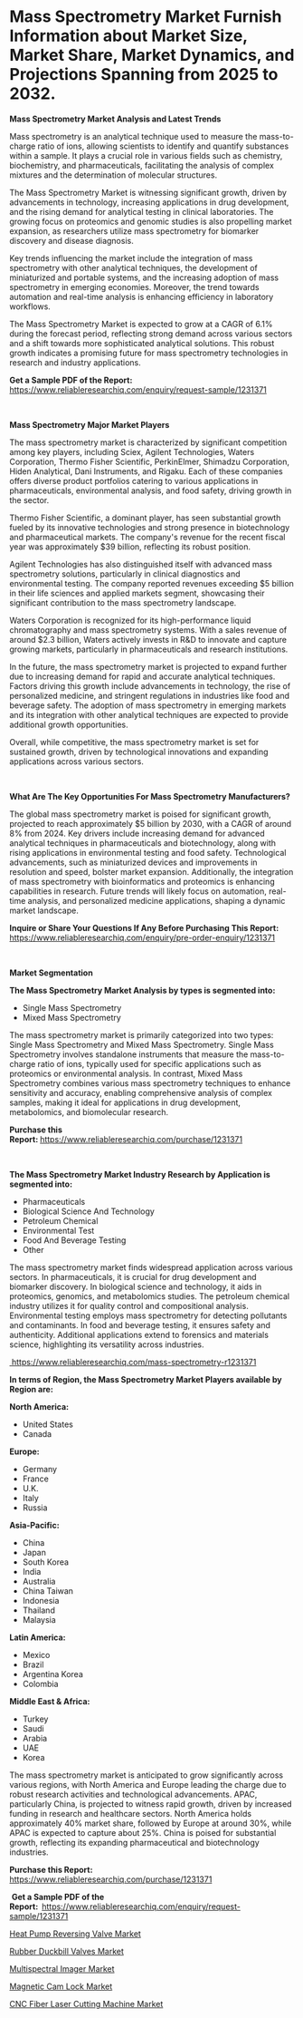 <p><h1>Mass Spectrometry Market Furnish Information about Market Size, Market Share, Market Dynamics, and Projections Spanning from 2025 to 2032.</h1></p><p><strong>Mass Spectrometry Market Analysis and Latest Trends</strong></p>
<p><p>Mass spectrometry is an analytical technique used to measure the mass-to-charge ratio of ions, allowing scientists to identify and quantify substances within a sample. It plays a crucial role in various fields such as chemistry, biochemistry, and pharmaceuticals, facilitating the analysis of complex mixtures and the determination of molecular structures.</p><p>The Mass Spectrometry Market is witnessing significant growth, driven by advancements in technology, increasing applications in drug development, and the rising demand for analytical testing in clinical laboratories. The growing focus on proteomics and genomic studies is also propelling market expansion, as researchers utilize mass spectrometry for biomarker discovery and disease diagnosis.</p><p>Key trends influencing the market include the integration of mass spectrometry with other analytical techniques, the development of miniaturized and portable systems, and the increasing adoption of mass spectrometry in emerging economies. Moreover, the trend towards automation and real-time analysis is enhancing efficiency in laboratory workflows.</p><p>The Mass Spectrometry Market is expected to grow at a CAGR of 6.1% during the forecast period, reflecting strong demand across various sectors and a shift towards more sophisticated analytical solutions. This robust growth indicates a promising future for mass spectrometry technologies in research and industry applications.</p></p>
<p><strong>Get a Sample PDF of the Report:&nbsp;</strong> <a href="https://www.reliableresearchiq.com/enquiry/request-sample/1231371?utm_campaign=1870&utm_medium=2&utm_source=Github&utm_content=ia&utm_term=11042025&utm_id=mass-spectrometry">https://www.reliableresearchiq.com/enquiry/request-sample/1231371</a></p>
<p>&nbsp;</p>
<p><strong>Mass Spectrometry Major Market Players</strong></p>
<p><p>The mass spectrometry market is characterized by significant competition among key players, including Sciex, Agilent Technologies, Waters Corporation, Thermo Fisher Scientific, PerkinElmer, Shimadzu Corporation, Hiden Analytical, Dani Instruments, and Rigaku. Each of these companies offers diverse product portfolios catering to various applications in pharmaceuticals, environmental analysis, and food safety, driving growth in the sector.</p><p>Thermo Fisher Scientific, a dominant player, has seen substantial growth fueled by its innovative technologies and strong presence in biotechnology and pharmaceutical markets. The company's revenue for the recent fiscal year was approximately $39 billion, reflecting its robust position.</p><p>Agilent Technologies has also distinguished itself with advanced mass spectrometry solutions, particularly in clinical diagnostics and environmental testing. The company reported revenues exceeding $5 billion in their life sciences and applied markets segment, showcasing their significant contribution to the mass spectrometry landscape.</p><p>Waters Corporation is recognized for its high-performance liquid chromatography and mass spectrometry systems. With a sales revenue of around $2.3 billion, Waters actively invests in R&D to innovate and capture growing markets, particularly in pharmaceuticals and research institutions.</p><p>In the future, the mass spectrometry market is projected to expand further due to increasing demand for rapid and accurate analytical techniques. Factors driving this growth include advancements in technology, the rise of personalized medicine, and stringent regulations in industries like food and beverage safety. The adoption of mass spectrometry in emerging markets and its integration with other analytical techniques are expected to provide additional growth opportunities.</p><p>Overall, while competitive, the mass spectrometry market is set for sustained growth, driven by technological innovations and expanding applications across various sectors.</p></p>
<p>&nbsp;</p>
<p><strong>What Are The Key Opportunities For Mass Spectrometry Manufacturers?</strong></p>
<p><p>The global mass spectrometry market is poised for significant growth, projected to reach approximately $5 billion by 2030, with a CAGR of around 8% from 2024. Key drivers include increasing demand for advanced analytical techniques in pharmaceuticals and biotechnology, along with rising applications in environmental testing and food safety. Technological advancements, such as miniaturized devices and improvements in resolution and speed, bolster market expansion. Additionally, the integration of mass spectrometry with bioinformatics and proteomics is enhancing capabilities in research. Future trends will likely focus on automation, real-time analysis, and personalized medicine applications, shaping a dynamic market landscape.</p></p>
<p><strong>Inquire or Share Your Questions If Any Before Purchasing This Report:</strong> <a href="https://www.reliableresearchiq.com/enquiry/pre-order-enquiry/1231371?utm_campaign=1870&utm_medium=2&utm_source=Github&utm_content=ia&utm_term=11042025&utm_id=mass-spectrometry">https://www.reliableresearchiq.com/enquiry/pre-order-enquiry/1231371</a></p>
<p>&nbsp;</p>
<p><strong>Market Segmentation</strong></p>
<p><strong>The Mass Spectrometry Market Analysis by types is segmented into:</strong></p>
<p><ul><li>Single Mass Spectrometry</li><li>Mixed Mass Spectrometry</li></ul></p>
<p><p>The mass spectrometry market is primarily categorized into two types: Single Mass Spectrometry and Mixed Mass Spectrometry. Single Mass Spectrometry involves standalone instruments that measure the mass-to-charge ratio of ions, typically used for specific applications such as proteomics or environmental analysis. In contrast, Mixed Mass Spectrometry combines various mass spectrometry techniques to enhance sensitivity and accuracy, enabling comprehensive analysis of complex samples, making it ideal for applications in drug development, metabolomics, and biomolecular research.</p></p>
<p><strong>Purchase this Report:&nbsp;</strong><a href="https://www.reliableresearchiq.com/purchase/1231371?utm_campaign=1870&utm_medium=2&utm_source=Github&utm_content=ia&utm_term=11042025&utm_id=mass-spectrometry">https://www.reliableresearchiq.com/purchase/1231371</a></p>
<p>&nbsp;</p>
<p><strong>The Mass Spectrometry Market Industry Research by Application is segmented into:</strong></p>
<p><ul><li>Pharmaceuticals</li><li>Biological Science And Technology</li><li>Petroleum Chemical</li><li>Environmental Test</li><li>Food And Beverage Testing</li><li>Other</li></ul></p>
<p><p>The mass spectrometry market finds widespread application across various sectors. In pharmaceuticals, it is crucial for drug development and biomarker discovery. In biological science and technology, it aids in proteomics, genomics, and metabolomics studies. The petroleum chemical industry utilizes it for quality control and compositional analysis. Environmental testing employs mass spectrometry for detecting pollutants and contaminants. In food and beverage testing, it ensures safety and authenticity. Additional applications extend to forensics and materials science, highlighting its versatility across industries.</p></p>
<p><a href="https://www.reliableresearchiq.com/mass-spectrometry-r1231371?utm_campaign=1870&utm_medium=2&utm_source=Github&utm_content=ia&utm_term=11042025&utm_id=mass-spectrometry">&nbsp;https://www.reliableresearchiq.com/mass-spectrometry-r1231371</a></p>
<p><strong>In terms of Region, the Mass Spectrometry Market Players available by Region are:</strong></p>
<p>
    <p> <strong> North America: </strong>
        <ul>
            <li>United States</li>
            <li>Canada</li>
        </ul>
        </p> 
    <p> <strong> Europe: </strong>
        <ul>
            <li>Germany</li>
            <li>France</li>
            <li>U.K.</li>
            <li>Italy</li>
            <li>Russia</li>
        </ul>
        </p> 
    <p> <strong> Asia-Pacific: </strong>
        <ul>
            <li>China</li>
            <li>Japan</li>
            <li>South Korea</li>
            <li>India</li>
            <li>Australia</li>
            <li>China Taiwan</li>
            <li>Indonesia</li>
            <li>Thailand</li>
            <li>Malaysia</li>
        </ul>
        </p> 
    <p> <strong> Latin America: </strong>
        <ul>
            <li>Mexico</li>
            <li>Brazil</li>
            <li>Argentina Korea</li>
            <li>Colombia</li>
        </ul>
        </p> 
    <p> <strong> Middle East & Africa: </strong>
        <ul>
            <li>Turkey</li>
            <li>Saudi</li>
            <li>Arabia</li>
            <li>UAE</li>
            <li>Korea</li>
        </ul>
    </p>
    </p>
<p><p>The mass spectrometry market is anticipated to grow significantly across various regions, with North America and Europe leading the charge due to robust research activities and technological advancements. APAC, particularly China, is projected to witness rapid growth, driven by increased funding in research and healthcare sectors. North America holds approximately 40% market share, followed by Europe at around 30%, while APAC is expected to capture about 25%. China is poised for substantial growth, reflecting its expanding pharmaceutical and biotechnology industries.</p></p>
<p><strong>Purchase this Report: </strong><a href="https://www.reliableresearchiq.com/purchase/1231371?utm_campaign=1870&utm_medium=2&utm_source=Github&utm_content=ia&utm_term=11042025&utm_id=mass-spectrometry">https://www.reliableresearchiq.com/purchase/1231371</a></p>
<p>&nbsp;<strong>Get a Sample PDF of the Report:&nbsp;&nbsp;</strong><a href="https://www.reliableresearchiq.com/enquiry/request-sample/1231371?utm_campaign=1870&utm_medium=2&utm_source=Github&utm_content=ia&utm_term=11042025&utm_id=mass-spectrometry">https://www.reliableresearchiq.com/enquiry/request-sample/1231371</a></p>
<p><strong></strong></p>
<p><p><a href="https://github.com/bauldlimle6h/Market-Research-Report-List-1/blob/main/heat-pump-reversing-valve-market.md?utm_campaign=1870&utm_medium=2&utm_source=Github&utm_content=ia&utm_term=11042025&utm_id=mass-spectrometry">Heat Pump Reversing Valve Market</a></p><p><a href="https://github.com/sternymkere4/Market-Research-Report-List-1/blob/main/rubber-duckbill-valves-market.md?utm_campaign=1870&utm_medium=2&utm_source=Github&utm_content=ia&utm_term=11042025&utm_id=mass-spectrometry">Rubber Duckbill Valves Market</a></p><p><a href="https://github.com/shimweummul/Market-Research-Report-List-1/blob/main/multispectral-imager-market.md?utm_campaign=1870&utm_medium=2&utm_source=Github&utm_content=ia&utm_term=11042025&utm_id=mass-spectrometry">Multispectral Imager Market</a></p><p><a href="https://github.com/buseknoden2b/Market-Research-Report-List-1/blob/main/magnetic-cam-lock-market.md?utm_campaign=1870&utm_medium=2&utm_source=Github&utm_content=ia&utm_term=11042025&utm_id=mass-spectrometry">Magnetic Cam Lock Market</a></p><p><a href="https://github.com/heinslakey2x/Market-Research-Report-List-1/blob/main/cnc-fiber-laser-cutting-machine-market.md?utm_campaign=1870&utm_medium=2&utm_source=Github&utm_content=ia&utm_term=11042025&utm_id=mass-spectrometry">CNC Fiber Laser Cutting Machine Market</a></p></p>